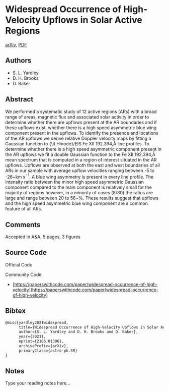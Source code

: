 
# Widespread Occurrence of High-Velocity Upflows in Solar Active Regions

[arXiv](https://arxiv.org/abs/2106.01396), [PDF](https://arxiv.org/pdf/2106.01396.pdf)

## Authors

- S. L. Yardley
- D. H. Brooks
- D. Baker

## Abstract

We performed a systematic study of 12 active regions (ARs) with a broad range of areas, magnetic flux and associated solar activity in order to determine whether there are upflows present at the AR boundaries and if these upflows exist, whether there is a high speed asymmetric blue wing component present in the upflows. To identify the presence and locations of the AR upflows we derive relative Doppler velocity maps by fitting a Gaussian function to {\it Hinode}/EIS Fe XII 192.394\,Å line profiles. To determine whether there is a high speed asymmetric component present in the AR upflows we fit a double Gaussian function to the Fe XII 192.394\,Å mean spectrum that is computed in a region of interest situated in the AR upflows. Upflows are observed at both the east and west boundaries of all ARs in our sample with average upflow velocities ranging between -5 to -26~km s$^{-1}$. A blue wing asymmetry is present in every line profile. The intensity ratio between the minor high speed asymmetric Gaussian component compared to the main component is relatively small for the majority of regions however, in a minority of cases (8/30) the ratios are large and range between 20 to 56~\%. These results suggest that upflows and the high speed asymmetric blue wing component are a common feature of all ARs.

## Comments

Accepted in A&A, 5 pages, 3 figures

## Source Code

Official Code



Community Code

- [https://paperswithcode.com/paper/widespread-occurrence-of-high-velocity](https://paperswithcode.com/paper/widespread-occurrence-of-high-velocity)

## Bibtex

```tex
@misc{yardley2021widespread,
      title={Widespread Occurrence of High-Velocity Upflows in Solar Active Regions}, 
      author={S. L. Yardley and D. H. Brooks and D. Baker},
      year={2021},
      eprint={2106.01396},
      archivePrefix={arXiv},
      primaryClass={astro-ph.SR}
}
```

## Notes

Type your reading notes here...


